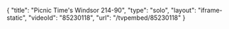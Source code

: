 {
    "title": "Picnic Time's Windsor 214-90",
    "type": "solo",
    "layout": "iframe-static",
    "videoId": "85230118",
    "url": "\/tvpembed\/85230118"
}